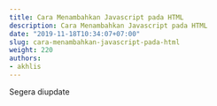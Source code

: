 ```yaml
---
title: Cara Menambahkan Javascript pada HTML
description: Cara Menambahkan Javascript pada HTML
date: "2019-11-18T10:34:07+07:00"
slug: cara-menambahkan-javascript-pada-html
weight: 220
authors:
- akhlis
---
```


Segera diupdate